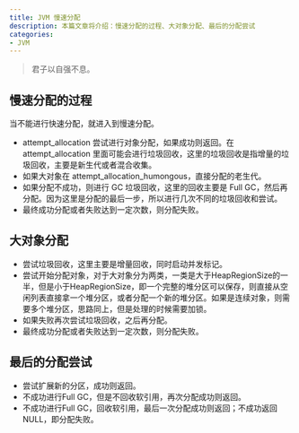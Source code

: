 ```yaml
---
title: JVM 慢速分配
description: 本篇文章将介绍：慢速分配的过程、大对象分配、最后的分配尝试
categories:
- JVM
---
```


> 君子以自强不息。


## 慢速分配的过程

当不能进行快速分配，就进入到慢速分配。

- attempt_allocation 尝试进行对象分配，如果成功则返回。在 attempt_allocation 里面可能会进行垃圾回收，这里的垃圾回收是指增量的垃圾回收，主要是新生代或者混合收集。
- 如果大对象在  attempt_allocation_humongous，直接分配的老生代。
- 如果分配不成功，则进行 GC 垃圾回收，这里的回收主要是 Full GC，然后再分配。因为这里是分配的最后一步，所以进行几次不同的垃圾回收和尝试。
- 最终成功分配或者失败达到一定次数，则分配失败。

## 大对象分配

- 尝试垃圾回收，这里主要是增量回收，同时启动并发标记。
- 尝试开始分配对象，对于大对象分为两类，一类是大于HeapRegionSize的一半，但是小于HeapRegionSize，即一个完整的堆分区可以保存，则直接从空闲列表直接拿一个堆分区，或者分配一个新的堆分区。如果是连续对象，则需要多个堆分区，思路同上，但是处理的时候需要加锁。
- 如果失败再次尝试垃圾回收，之后再分配。
- 最终成功分配或者失败达到一定次数，则分配失败。

## 最后的分配尝试

- 尝试扩展新的分区，成功则返回。
- 不成功进行Full GC，但是不回收软引用，再次分配成功则返回。
- 不成功进行Full GC，回收软引用，最后一次分配成功则返回；不成功返回NULL，即分配失败。